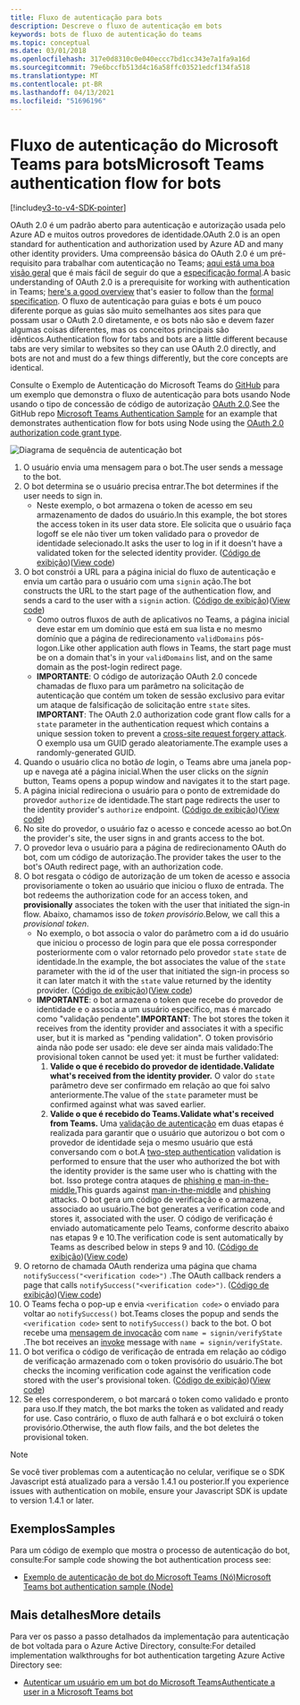 ```yaml
---
title: Fluxo de autenticação para bots
description: Descreve o fluxo de autenticação em bots
keywords: bots de fluxo de autenticação do teams
ms.topic: conceptual
ms.date: 03/01/2018
ms.openlocfilehash: 317e0d8310c0e040eccc7bd1cc343e7a1fa9a16d
ms.sourcegitcommit: 79e6bccfb513d4c16a58ffc03521edcf134fa518
ms.translationtype: MT
ms.contentlocale: pt-BR
ms.lasthandoff: 04/13/2021
ms.locfileid: "51696196"
---
```

# <a name="microsoft-teams-authentication-flow-for-bots"></a><span data-ttu-id="36671-104">Fluxo de autenticação do Microsoft Teams para bots</span><span class="sxs-lookup"><span data-stu-id="36671-104">Microsoft Teams authentication flow for bots</span></span>

[!include[v3-to-v4-SDK-pointer](~/includes/v3-to-v4-pointer-bots.md)]

<span data-ttu-id="36671-105">OAuth 2.0 é um padrão aberto para autenticação e autorização usada pelo Azure AD e muitos outros provedores de identidade.</span><span class="sxs-lookup"><span data-stu-id="36671-105">OAuth 2.0 is an open standard for authentication and authorization used by Azure AD and many other identity providers.</span></span> <span data-ttu-id="36671-106">Uma compreensão básica do OAuth 2.0 é um pré-requisito para trabalhar com autenticação no Teams; [aqui está uma boa visão geral](https://aaronparecki.com/oauth-2-simplified/) que é mais fácil de seguir do que a [especificação formal](https://oauth.net/2/).</span><span class="sxs-lookup"><span data-stu-id="36671-106">A basic understanding of OAuth 2.0 is a prerequisite for working with authentication in Teams; [here's a good overview](https://aaronparecki.com/oauth-2-simplified/) that's easier to follow than the [formal specification](https://oauth.net/2/).</span></span> <span data-ttu-id="36671-107">O fluxo de autenticação para guias e bots é um pouco diferente porque as guias são muito semelhantes aos sites para que possam usar o OAuth 2.0 diretamente, e os bots não são e devem fazer algumas coisas diferentes, mas os conceitos principais são idênticos.</span><span class="sxs-lookup"><span data-stu-id="36671-107">Authentication flow for tabs and bots are a little different because tabs are very similar to websites so they can use OAuth 2.0 directly, and bots are not and must do a few things differently, but the core concepts are identical.</span></span>

<span data-ttu-id="36671-108">Consulte o Exemplo de Autenticação do Microsoft Teams do [GitHub](https://github.com/OfficeDev/microsoft-teams-sample-auth-node) para um exemplo que demonstra o fluxo de autenticação para bots usando Node usando o tipo de concessão de código de autorização [OAuth 2.0](https://oauth.net/2/grant-types/authorization-code/).</span><span class="sxs-lookup"><span data-stu-id="36671-108">See the GitHub repo [Microsoft Teams Authentication Sample](https://github.com/OfficeDev/microsoft-teams-sample-auth-node) for an example that demonstrates authentication flow for bots using Node using the [OAuth 2.0 authorization code grant type](https://oauth.net/2/grant-types/authorization-code/).</span></span>

![Diagrama de sequência de autenticação bot](~/assets/images/authentication/bot_auth_sequence_diagram.png)

1. <span data-ttu-id="36671-110">O usuário envia uma mensagem para o bot.</span><span class="sxs-lookup"><span data-stu-id="36671-110">The user sends a message to the bot.</span></span>
2. <span data-ttu-id="36671-111">O bot determina se o usuário precisa entrar.</span><span class="sxs-lookup"><span data-stu-id="36671-111">The bot determines if the user needs to sign in.</span></span>
    * <span data-ttu-id="36671-112">Neste exemplo, o bot armazena o token de acesso em seu armazenamento de dados do usuário.</span><span class="sxs-lookup"><span data-stu-id="36671-112">In this example, the bot stores the access token in its user data store.</span></span> <span data-ttu-id="36671-113">Ele solicita que o usuário faça logoff se ele não tiver um token validado para o provedor de identidade selecionado.</span><span class="sxs-lookup"><span data-stu-id="36671-113">It asks the user to log in if it doesn't have a validated token for the selected identity provider.</span></span> <span data-ttu-id="36671-114">([Código de exibição](https://github.com/OfficeDev/microsoft-teams-sample-auth-node/blob/469952a26d618dbf884a3be53c7d921cc580b1e2/src/utils/AuthenticationUtils.ts#L58-L76))</span><span class="sxs-lookup"><span data-stu-id="36671-114">([View code](https://github.com/OfficeDev/microsoft-teams-sample-auth-node/blob/469952a26d618dbf884a3be53c7d921cc580b1e2/src/utils/AuthenticationUtils.ts#L58-L76))</span></span>
3. <span data-ttu-id="36671-115">O bot constrói a URL para a página inicial do fluxo de autenticação e envia um cartão para o usuário com uma `signin` ação.</span><span class="sxs-lookup"><span data-stu-id="36671-115">The bot constructs the URL to the start page of the authentication flow, and sends a card to the user with a `signin` action.</span></span> <span data-ttu-id="36671-116">([Código de exibição](https://github.com/OfficeDev/microsoft-teams-sample-auth-node/blob/469952a26d618dbf884a3be53c7d921cc580b1e2/src/dialogs/BaseIdentityDialog.ts#L160-L190))</span><span class="sxs-lookup"><span data-stu-id="36671-116">([View code](https://github.com/OfficeDev/microsoft-teams-sample-auth-node/blob/469952a26d618dbf884a3be53c7d921cc580b1e2/src/dialogs/BaseIdentityDialog.ts#L160-L190))</span></span>
    * <span data-ttu-id="36671-117">Como outros fluxos de auth de aplicativos no Teams, a página inicial deve estar em um domínio que está em sua lista e no mesmo domínio que a página de redirecionamento `validDomains` pós-logon.</span><span class="sxs-lookup"><span data-stu-id="36671-117">Like other application auth flows in Teams, the start page must be on a domain that's in your `validDomains` list, and on the same domain as the post-login redirect page.</span></span>
    * <span data-ttu-id="36671-118">**IMPORTANTE**: O código de autorização OAuth 2.0 concede chamadas de fluxo para um parâmetro na solicitação de autenticação que contém um token de sessão exclusivo para evitar um ataque de falsificação de solicitação entre `state` sites. [](https://en.wikipedia.org/wiki/Cross-site_request_forgery)</span><span class="sxs-lookup"><span data-stu-id="36671-118">**IMPORTANT**: The OAuth 2.0 authorization code grant flow calls for a `state` parameter in the authentication request which contains a unique session token to prevent a [cross-site request forgery attack](https://en.wikipedia.org/wiki/Cross-site_request_forgery).</span></span> <span data-ttu-id="36671-119">O exemplo usa um GUID gerado aleatoriamente.</span><span class="sxs-lookup"><span data-stu-id="36671-119">The example uses a randomly-generated GUID.</span></span>
4. <span data-ttu-id="36671-120">Quando o usuário clica no botão *de* login, o Teams abre uma janela pop-up e navega até a página inicial.</span><span class="sxs-lookup"><span data-stu-id="36671-120">When the user clicks on the *signin* button, Teams opens a popup window and navigates it to the start page.</span></span>
5. <span data-ttu-id="36671-121">A página inicial redireciona o usuário para o ponto de extremidade do provedor `authorize` de identidade.</span><span class="sxs-lookup"><span data-stu-id="36671-121">The start page redirects the user to the identity provider's `authorize` endpoint.</span></span> <span data-ttu-id="36671-122">([Código de exibição](https://github.com/OfficeDev/microsoft-teams-sample-auth-node/blob/469952a26d618dbf884a3be53c7d921cc580b1e2/public/html/auth-start.html#L51-L56))</span><span class="sxs-lookup"><span data-stu-id="36671-122">([View code](https://github.com/OfficeDev/microsoft-teams-sample-auth-node/blob/469952a26d618dbf884a3be53c7d921cc580b1e2/public/html/auth-start.html#L51-L56))</span></span>
6. <span data-ttu-id="36671-123">No site do provedor, o usuário faz o acesso e concede acesso ao bot.</span><span class="sxs-lookup"><span data-stu-id="36671-123">On the provider's site, the user signs in and grants access to the bot.</span></span>
7. <span data-ttu-id="36671-124">O provedor leva o usuário para a página de redirecionamento OAuth do bot, com um código de autorização.</span><span class="sxs-lookup"><span data-stu-id="36671-124">The provider takes the user to the bot's OAuth redirect page, with an authorization code.</span></span>
8. <span data-ttu-id="36671-125">O bot resgata o código de autorização de um token de acesso e associa provisoriamente o token ao usuário que iniciou o fluxo de entrada. </span><span class="sxs-lookup"><span data-stu-id="36671-125">The bot redeems the authorization code for an access token, and **provisionally** associates the token with the user that initiated the sign-in flow.</span></span> <span data-ttu-id="36671-126">Abaixo, chamamos isso de *token provisório*.</span><span class="sxs-lookup"><span data-stu-id="36671-126">Below, we call this a *provisional token*.</span></span>
    * <span data-ttu-id="36671-127">No exemplo, o bot associa o valor do parâmetro com a id do usuário que iniciou o processo de login para que ele possa corresponder posteriormente com o valor retornado pelo provedor `state` `state` de identidade.</span><span class="sxs-lookup"><span data-stu-id="36671-127">In the example, the bot associates the value of the `state` parameter with the id of the user that initiated the sign-in process so it can later match it with the `state` value returned by the identity provider.</span></span> <span data-ttu-id="36671-128">([Código de exibição](https://github.com/OfficeDev/microsoft-teams-sample-auth-node/blob/469952a26d618dbf884a3be53c7d921cc580b1e2/src/AuthBot.ts#L70-L99))</span><span class="sxs-lookup"><span data-stu-id="36671-128">([View code](https://github.com/OfficeDev/microsoft-teams-sample-auth-node/blob/469952a26d618dbf884a3be53c7d921cc580b1e2/src/AuthBot.ts#L70-L99))</span></span>
    * <span data-ttu-id="36671-129">**IMPORTANTE**: o bot armazena o token que recebe do provedor de identidade e o associa a um usuário específico, mas é marcado como "validação pendente".</span><span class="sxs-lookup"><span data-stu-id="36671-129">**IMPORTANT**: The bot stores the token it receives from the identity provider and associates it with a specific user, but it is marked as "pending validation".</span></span> <span data-ttu-id="36671-130">O token provisório ainda não pode ser usado: ele deve ser ainda mais validado:</span><span class="sxs-lookup"><span data-stu-id="36671-130">The provisional token cannot be used yet: it must be further validated:</span></span> 
      1. <span data-ttu-id="36671-131">**Valide o que é recebido do provedor de identidade.**</span><span class="sxs-lookup"><span data-stu-id="36671-131">**Validate what's received from the identity provider.**</span></span> <span data-ttu-id="36671-132">O valor do `state` parâmetro deve ser confirmado em relação ao que foi salvo anteriormente.</span><span class="sxs-lookup"><span data-stu-id="36671-132">The value of the `state` parameter must be confirmed against what was saved earlier.</span></span> 
      1. <span data-ttu-id="36671-133">**Valide o que é recebido do Teams.**</span><span class="sxs-lookup"><span data-stu-id="36671-133">**Validate what's received from Teams.**</span></span> <span data-ttu-id="36671-134">Uma [validação de autenticação](https://en.wikipedia.org/wiki/Man-in-the-middle_attack) em duas etapas é realizada para garantir que o usuário que autorizou o bot com o provedor de identidade seja o mesmo usuário que está conversando com o bot.</span><span class="sxs-lookup"><span data-stu-id="36671-134">A [two-step authentication](https://en.wikipedia.org/wiki/Man-in-the-middle_attack) validation is performed to ensure that the user who authorized the bot with the identity provider is the same user who is chatting with the bot.</span></span> <span data-ttu-id="36671-135">Isso protege contra ataques de [phishing e](https://en.wikipedia.org/wiki/Phishing) [man-in-the-middle.](https://en.wikipedia.org/wiki/Man-in-the-middle_attack)</span><span class="sxs-lookup"><span data-stu-id="36671-135">This guards against [man-in-the-middle](https://en.wikipedia.org/wiki/Man-in-the-middle_attack) and [phishing](https://en.wikipedia.org/wiki/Phishing) attacks.</span></span> <span data-ttu-id="36671-136">O bot gera um código de verificação e o armazena, associado ao usuário.</span><span class="sxs-lookup"><span data-stu-id="36671-136">The bot generates a verification code and stores it, associated with the user.</span></span> <span data-ttu-id="36671-137">O código de verificação é enviado automaticamente pelo Teams, conforme descrito abaixo nas etapas 9 e 10.</span><span class="sxs-lookup"><span data-stu-id="36671-137">The verification code is sent automatically by Teams as described below in steps 9 and 10.</span></span> <span data-ttu-id="36671-138">([Código de exibição](https://github.com/OfficeDev/microsoft-teams-sample-auth-node/blob/469952a26d618dbf884a3be53c7d921cc580b1e2/src/AuthBot.ts#L100-L113))</span><span class="sxs-lookup"><span data-stu-id="36671-138">([View code](https://github.com/OfficeDev/microsoft-teams-sample-auth-node/blob/469952a26d618dbf884a3be53c7d921cc580b1e2/src/AuthBot.ts#L100-L113))</span></span>
9. <span data-ttu-id="36671-139">O retorno de chamada OAuth renderiza uma página que chama `notifySuccess("<verification code>")` .</span><span class="sxs-lookup"><span data-stu-id="36671-139">The OAuth callback renders a page that calls `notifySuccess("<verification code>")`.</span></span> <span data-ttu-id="36671-140">([Código de exibição](https://github.com/OfficeDev/microsoft-teams-sample-auth-node/blob/master/src/views/oauth-callback-success.hbs))</span><span class="sxs-lookup"><span data-stu-id="36671-140">([View code](https://github.com/OfficeDev/microsoft-teams-sample-auth-node/blob/master/src/views/oauth-callback-success.hbs))</span></span>
10. <span data-ttu-id="36671-141">O Teams fecha o pop-up e envia `<verification code>` o enviado para voltar ao `notifySuccess()` bot.</span><span class="sxs-lookup"><span data-stu-id="36671-141">Teams closes the popup and sends the `<verification code>` sent to `notifySuccess()` back to the bot.</span></span> <span data-ttu-id="36671-142">O bot recebe uma [mensagem de invocação](/bot-framework/dotnet/bot-builder-dotnet-activities#invoke) com `name = signin/verifyState` .</span><span class="sxs-lookup"><span data-stu-id="36671-142">The bot receives an [invoke](/bot-framework/dotnet/bot-builder-dotnet-activities#invoke) message with `name = signin/verifyState`.</span></span>
11. <span data-ttu-id="36671-143">O bot verifica o código de verificação de entrada em relação ao código de verificação armazenado com o token provisório do usuário.</span><span class="sxs-lookup"><span data-stu-id="36671-143">The bot checks the incoming verification code against the verification code stored with the user's provisional token.</span></span> <span data-ttu-id="36671-144">([Código de exibição](https://github.com/OfficeDev/microsoft-teams-sample-auth-node/blob/469952a26d618dbf884a3be53c7d921cc580b1e2/src/dialogs/BaseIdentityDialog.ts#L127-L140))</span><span class="sxs-lookup"><span data-stu-id="36671-144">([View code](https://github.com/OfficeDev/microsoft-teams-sample-auth-node/blob/469952a26d618dbf884a3be53c7d921cc580b1e2/src/dialogs/BaseIdentityDialog.ts#L127-L140))</span></span>
12. <span data-ttu-id="36671-145">Se eles corresponderem, o bot marcará o token como validado e pronto para uso.</span><span class="sxs-lookup"><span data-stu-id="36671-145">If they match, the bot marks the token as validated and ready for use.</span></span> <span data-ttu-id="36671-146">Caso contrário, o fluxo de auth falhará e o bot excluirá o token provisório.</span><span class="sxs-lookup"><span data-stu-id="36671-146">Otherwise, the auth flow fails, and the bot deletes the provisional token.</span></span>

> [!Note]
> <span data-ttu-id="36671-147">Se você tiver problemas com a autenticação no celular, verifique se o SDK Javascript está atualizado para a versão 1.4.1 ou posterior.</span><span class="sxs-lookup"><span data-stu-id="36671-147">If you experience issues with authentication on mobile, ensure your Javascript SDK is update to version 1.4.1 or later.</span></span>

## <a name="samples"></a><span data-ttu-id="36671-148">Exemplos</span><span class="sxs-lookup"><span data-stu-id="36671-148">Samples</span></span>

<span data-ttu-id="36671-149">Para um código de exemplo que mostra o processo de autenticação do bot, consulte:</span><span class="sxs-lookup"><span data-stu-id="36671-149">For sample code showing the bot authentication process see:</span></span>

* [<span data-ttu-id="36671-150">Exemplo de autenticação de bot do Microsoft Teams (Nó)</span><span class="sxs-lookup"><span data-stu-id="36671-150">Microsoft Teams bot authentication sample (Node)</span></span>](https://github.com/OfficeDev/microsoft-teams-sample-auth-node)

## <a name="more-details"></a><span data-ttu-id="36671-151">Mais detalhes</span><span class="sxs-lookup"><span data-stu-id="36671-151">More details</span></span>

<span data-ttu-id="36671-152">Para ver os passo a passo detalhados da implementação para autenticação de bot voltada para o Azure Active Directory, consulte:</span><span class="sxs-lookup"><span data-stu-id="36671-152">For detailed implementation walkthroughs for bot authentication targeting Azure Active Directory see:</span></span>

* [<span data-ttu-id="36671-153">Autenticar um usuário em um bot do Microsoft Teams</span><span class="sxs-lookup"><span data-stu-id="36671-153">Authenticate a user in a Microsoft Teams bot</span></span>](~/resources/bot-v3/bot-authentication/auth-bot-AAD.md)

